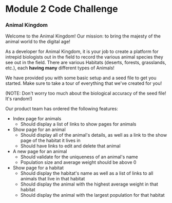 # Module 2 Code Challenge

### Animal Kingdom

Welcome to the Animal Kingdom! Our mission: to bring the majesty of the animal world to the digital age! 

As a developer for Animal Kingdom, it is your job to create a platform for intrepid biologists out in the field to record the various animal species they see out in the field. There are various Habitats (deserts, forests, grasslands, etc.), each **having many** different types of Animals!

We have provided you with some basic setup and a seed file to get you started. Make sure to take a tour of everything that we've created for you! 

(NOTE: Don't worry too much about the biological accuracy of the seed file! It's random!)

Our product team has ordered the following features:

- Index page for animals
	- Should display a list of links to show pages for animals
- Show page for an animal
	- Should display all of the animal's details, as well as a link to the show page of the habitat it lives in
	- Should have links to edit and delete that animal
- A new page for an animal
	- Should validate for the uniqueness of an animal's name
	- Population size and average weight should be above 0
- Show page for a habitat
	- Should display the habitat's name as well as a list of links to all animals that live in that habitat
	- Should display the animal with the highest average weight in that habitat
	- Should display the animal with the largest population for that habitat
